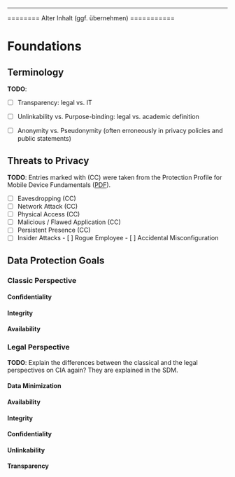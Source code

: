 



---

======== Alter Inhalt (ggf. übernehmen) ===========

# Foundations

## Terminology

**TODO**:

- [ ] Transparency: legal vs. IT
- [ ] Unlinkability vs. Purpose-binding: legal vs. academic definition
- [ ] Anonymity vs. Pseudonymity (often erroneously in privacy policies and public statements)
         

## Threats to Privacy

**TODO**: Entries marked with (CC) were taken from the Protection Profile for Mobile Device Fundamentals ([PDF](https://www.niap-ccevs.org/pp/pp_md_v3.0.pdf)).

- [ ] Eavesdropping (CC)
- [ ] Network Attack (CC)
- [ ] Physical Access (CC)
- [ ] Malicious / Flawed Application (CC)
- [ ] Persistent Presence (CC)
- [ ] Insider Attacks
      - [ ] Rogue Employee
      - [ ] Accidental Misconfiguration

## Data Protection Goals

### Classic Perspective

#### Confidentiality

#### Integrity

#### Availability

### Legal Perspective

**TODO**: Explain the differences between the classical and the legal perspectives on CIA again? They are explained in the SDM.

#### Data Minimization

#### Availability

#### Integrity

#### Confidentiality

#### Unlinkability

#### Transparency